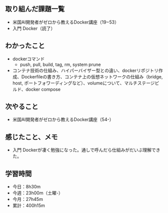 ## 取り組んだ課題一覧
- 米国AI開発者がゼロから教えるDocker講座（19−53）
- 入門 Docker（読了）
## わかったこと
- dockerコマンド
  - push, pull, build, tag, rm, system prune
- コンテナ技術の仕組み、ハイパーバイザー型との違い、dockerリポジトリ作成、Dockerfileの書き方、コンテナ上の仮想ネットワークの仕組み（bridge, host, ポートフォワーディングなど）、volumeについて、マルチステージビルド、docker compose
## 次やること
- 米国AI開発者がゼロから教えるDocker講座（54-）
## 感じたこと、メモ
- 入門 Dockerが凄く勉強になった。通しで呼んだら仕組みがだいぶ理解できた。
## 学習時間
- 今日：8h30m
- 今週：23h00m（土曜-）
- 今月：27h45m
- 累計：400h15m